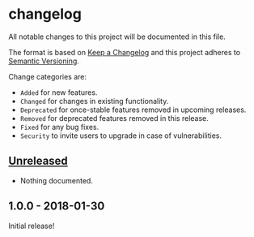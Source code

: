 # changelog

All notable changes to this project will be documented in this file.

The format is based on [Keep a Changelog](http://keepachangelog.com/en/1.0.0/)
and this project adheres to [Semantic Versioning](http://semver.org/spec/v2.0.0.html).

Change categories are:

* `Added` for new features.
* `Changed` for changes in existing functionality.
* `Deprecated` for once-stable features removed in upcoming releases.
* `Removed` for deprecated features removed in this release.
* `Fixed` for any bug fixes.
* `Security` to invite users to upgrade in case of vulnerabilities.

## [Unreleased]
* Nothing documented.

## 1.0.0 - 2018-01-30
Initial release!

[Unreleased]: https://github.com/saibotsivad/imap-box-names/compare/develop...master
[1.0.1]: https://github.com/saibotsivad/imap-box-names/compare/v1.0.0...v1.0.1

